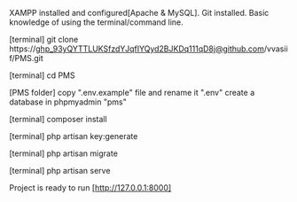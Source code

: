 XAMPP installed and configured[Apache & MySQL].
Git installed.
Basic knowledge of using the terminal/command line.

[terminal] git clone https://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@github.com/vvasiif/PMS.git

[terminal] cd PMS

[PMS folder] copy ".env.example" file and rename it ".env"
create a database in phpmyadmin "pms"

[terminal] composer install

[terminal] php artisan key:generate

[terminal] php artisan migrate

[terminal] php artisan serve

Project is ready to run [http://127.0.0.1:8000]

